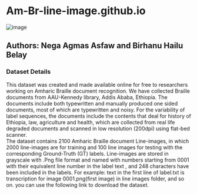 # Am-Br-line-image.github.io
![image](https://github.com/user-attachments/assets/90825f47-293e-431b-99f2-208eb82e1352)

## Authors: Nega Agmas Asfaw and Birhanu Hailu Belay
### Dataset Details
This dataset was created and made available online for free to researchers working on Amharic Braille document recognition. We have collected Braille documents from AAU-Kennedy library, Addis Ababa, Ethiopia. The documents include both typewritten and manually produced one sided documents, most of which are typewritten and noisy. For the variability of label sequences, the documents include the contents that deal for history of Ethiopia, law, agriculture and health, which are collected from real life degraded documents and scanned in low resolution (200dpi) using flat-bed scanner.  
The dataset contains 2100 Amharic Braille document Line-images, in which 2000 line-images are for training and 100 line images for testing with the corresponding Ground-Truth (GT) labels. Line-images are stored in grayscale with .Png file format and named with numbers starting from 0001 with their equivalent line number in the label text , and 248 characters have been included in the labels. For example: text in the first line of label.txt is transcription for image 0001.png(first image) in line images folder, and so on.
you can use the following link to download the dataset.  
